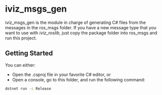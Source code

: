# iviz_msgs_gen

iviz_msgs_gen is the module in charge of generating C# files from the messages in the ros_msgs folder.
If you have a new message type that you want to use with *iviz_roslib*, just copy the package folder into ros_msgs and run this project.

## Getting Started

You can either:
* Open the .csproj file in your favorite C# editor, or
* Open a console, go to this folder, and run the following command:
```bash
dotnet run -c Release
```
